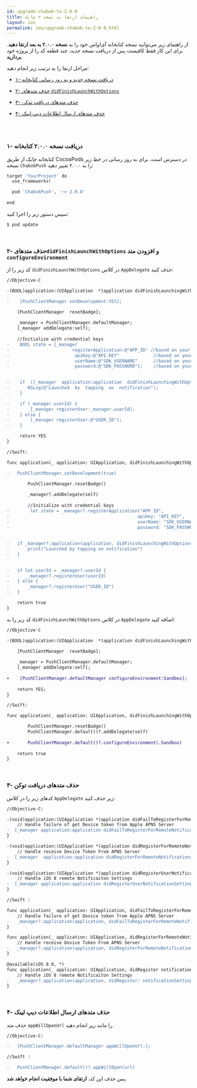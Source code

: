 ```yaml
---
id: upgrade-chabok-to-2-0-0
title: راهنمای ارتقا به نسخه ۲ چابک
layout: ios
permalink: ios/upgrade-chabok-to-2-0-0.html
---
```



از راهنمای زیر می‌توانید نسخه کتابخانه آی‌اواس خود را به **نسخه ۲.۰.۰ به بعد ارتقا دهید**. برای این کار فقط کافیست پس از دریافت نسخه جدید، چند قطعه کد را از پروژه خود **بردارید**.

مراحل ارتقا را به ترتیب زیر انجام دهید:

- [۱- دریافت نسخه جدید و به روز رسانی کتابخانه](/ios/upgrade-chabok-to-2-0-0.html#۱--دریافت-نسخه-۲۰-کتابخانه)

- [۲- حذف متدهای `didFinishLaunchWithOptions`](#۲--حذف-متدهای-didfinishlaunchwithoptions)

- [۳- حذف متدهای دریافت توکن](#۳--حذف-متدهای-دریافت-توکن)
 
- [۴- حذف متدهای ارسال اطلاعات دیپ لینک](#۴--حذف-متدهای-ارسال-اطلاعات-دیپ-لینک)

<br><br>

### ۱- دریافت نسخه ۲.۰.۰ کتابخانه

کتابخانه چابک از طریق CocoaPods در دسترس است، برای به روز رسانی در خط زیر نسخه `ChabokPush` را به ۲.۰.۰ تغییر دهید:


```bash
target 'YourProject' do
  use_frameworks!

  pod 'ChabokPush', '~> 2.0.0'
  
end
```

سپس دستور زیر را اجرا کنید:

```bash
$ pod update
```

<br>

### ۲- حذف متدهای`didFinishLaunchWithOptions` و افزودن متد `configureEnvironment`

کد زیر را از  `didFinishLaunchWithOptions` در کلاس `AppDelegate` حذف کنید:

```diff
//Objective-C

‌-(BOOL)application:(UIApplication  *)application didFinishLaunchingWithOptions:(NSDictionary *)launchOptions {     

-    [PushClientManager setDevelopment:YES];

    [PushClientManager  resetBadge];
    
    _manager = PushClientManager.defaultManager;
    [_manager addDelegate:self];
    
    //Initialize with credential keys
-    BOOL state = [_manager
-		                 registerApplication:@"APP_ID" //based on your environment
-                         apiKey:@"API_KEY"             //based on your environment
-                         userName:@"SDK_USERNAME"      //based on your environment
-                         password:@"SDK_PASSWORD"];    //based on your environment
  

-    if  ([_manager  application:application  didFinishLaunchingWithOptions:launchOptions])  {
-    	NSLog(@"Launched  by  tapping  on  notification");
-    }

-    if (_manager.userId) {
-        [_manager registerUser:_manager.userId];
-    } else {
-        [_manager registerUser:@"USER_ID"];
-    }

     return YES
}
```

```diff
//Swift:

func application(_ application: UIApplication, didFinishLaunchingWithOptions launchOptions: [UIApplicationLaunchOptionsKey: Any]?) -> Bool {

-	PushClientManager.setDevelopment(true)

        PushClientManager.resetBadge()
        
        _manager?.addDelegate(self)
        
        //Initialize with credential keys
-        let state = _manager?.registerApplication("APP_ID",					//based on your environment
-                                                 apiKey: "API_KEY",     	//based on your environment
-                                                 userName: "SDK_USERNAME",  //based on your environment
-                                                 password: "SDK_PASSWORD")  //based on your environment
        
 
-	if _manager?.application(application, didFinishLaunchingWithOptions: launchOptions) == true {
-		print("Launched by tapping on notification")
-	}

	
-	if let userId = _manager?.userId {
-		_manager?.registerUser(userId)
-	} else {
-		_manager?.registerUser("USER_ID")
-	}

    return true
}

```

کد زیر را به  `didFinishLaunchWithOptions` در کلاس `AppDelegate` اضافه کنید:

```diff
//Objective-C

‌-(BOOL)application:(UIApplication  *)application didFinishLaunchingWithOptions:(NSDictionary *)launchOptions {     

    [PushClientManager  resetBadge];
    
    _manager = PushClientManager.defaultManager;
    [_manager addDelegate:self];
    
+    [PushClientManager.defaultManager configureEnvironment:Sandbox];
    
    return YES;
}
```

```diff
//Swift:

func application(_ application: UIApplication, didFinishLaunchingWithOptions launchOptions: [UIApplicationLaunchOptionsKey: Any]?) -> Bool {

        PushClientManager.resetBadge()
        PushClientManager.default()?.addDelegate(self)
	
+       PushClientManager.default()?.configureEnvironment(.Sandbox)
	
	return true
}

```

<br>

### ۳- حذف متدهای دریافت توکن 

کدهای زیر را در کلاس `AppDelegate` زیر حذف کنید:

```diff
//Objective-C:

‌-(void)application:(UIApplication *)application didFailToRegisterForRemoteNotificationsWithError:(NSError *)error{
    // Handle failure of get Device token from Apple APNS Server
-  [_manager application:application didFailToRegisterForRemoteNotificationsWithError:error];
}

‌-(void)application:(UIApplication *)application didRegisterForRemoteNotificationsWithDeviceToken:(NSData *)deviceToken{
    // Handle receive Device Token From APNS Server
-  [_manager  application:application didRegisterForRemoteNotificationsWithDeviceToken:deviceToken];
}

‌-(void)application:(UIApplication *)application didRegisterUserNotificationSettings:(UIUserNotificationSettings *)notificationSettings{
    // Handle iOS 8 remote Notificaiton Settings
-  [_manager application:application didRegisterUserNotificationSettings:notificationSettings];
}
```

```diff
//Swift :

func application(_ application: UIApplication, didFailToRegisterForRemoteNotificationsWithError error: Error) {
	// Handle failure of get Device token from Apple APNS Server
- 	_manager?.application(application, didFailToRegisterForRemoteNotificationsWithError: error)
}

func application(_ application: UIApplication, didRegisterForRemoteNotificationsWithDeviceToken deviceToken: Data) {
	// Handle receive Device Token From APNS Server
- 	_manager?.application(application, didRegisterForRemoteNotificationsWithDeviceToken: deviceToken)  
}

@available(iOS 8.0, *)
func application(_ application: UIApplication, didRegister notificationSettings: UIUserNotificationSettings) {
	// Handle iOS 8 remote Notificaiton Settings
- 	_manager?.application(application, didRegister: notificationSettings)
}
```

<br>

### ۴- حذف متدهای ارسال اطلاعات دیپ لینک

حذف متد `appWillOpenUrl` را مانند زیر انجام دهید.

```diff
//Objective-C:

-	[PushClientManager.defaultManager appWillOpenUrl:]; 
```

```diff
//Swift :

-	PushClientManager.default()?.appWillOpen(url)
```


پس حذف این کد، **ارتقای شما با موفقیت انجام خواهد شد.**
